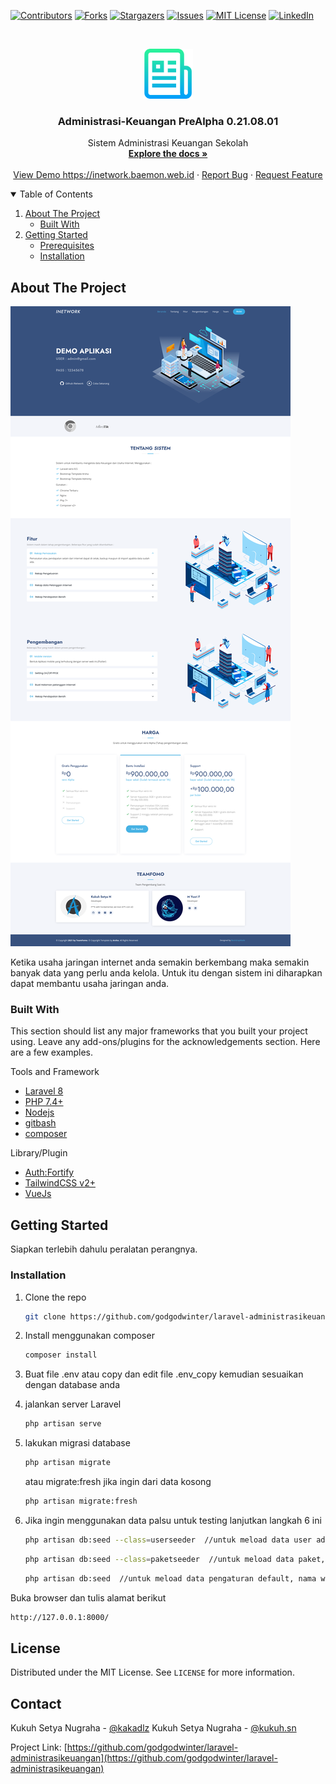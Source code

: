 <!--
*** Thanks for checking out the Best-README-Template. If you have a suggestion
*** that would make this better, please fork the repo and create a pull request
*** or simply open an issue with the tag "enhancement".
*** Thanks again! Now go create something AMAZING! :D
-->



<!-- PROJECT SHIELDS -->
<!--
*** I'm using markdown "reference style" links for readability.
*** Reference links are enclosed in brackets [ ] instead of parentheses ( ).
*** See the bottom of this document for the declaration of the reference variables
*** for contributors-url, forks-url, etc. This is an optional, concise syntax you may use.
*** https://www.markdownguide.org/basic-syntax/#reference-style-links
-->
[![Contributors][contributors-shield]][contributors-url]
[![Forks][forks-shield]][forks-url]
[![Stargazers][stars-shield]][stars-url]
[![Issues][issues-shield]][issues-url]
[![MIT License][license-shield]][license-url]
[![LinkedIn][linkedin-shield]][linkedin-url]



<!-- PROJECT LOGO -->
<br />
<p align="center">
  <a href="https://github.com/godgodwinter/README-TEMPLATE-laravel">
    <img src="images/logo.png" alt="Logo" width="80" height="80">
  </a>

  <h3 align="center">Administrasi-Keuangan PreAlpha 0.21.08.01</h3>

  <p align="center">
   Sistem Administrasi Keuangan Sekolah
    <br />
    <a href="https://github.com/godgodwinter/laravel-administrasikeuangan"><strong>Explore the docs »</strong></a>
    <br />
    <br />
    <a href="https://github.com/godgodwinter/laravel-administrasikeuangan">View Demo https://inetwork.baemon.web.id</a>
    ·
    <a href="https://twitter.com/kakadlz">Report Bug</a>
    ·
    <a href="https://twitter.com/kakadlz">Request Feature</a>
  </p>
</p>



<!-- TABLE OF CONTENTS -->
<details open="open">
  <summary>Table of Contents</summary>
  <ol>
    <li>
      <a href="#about-the-project">About The Project</a>
      <ul>
        <li><a href="#built-with">Built With</a></li>
      </ul>
    </li>
    <li>
      <a href="#getting-started">Getting Started</a>
      <ul>
        <li><a href="#prerequisites">Prerequisites</a></li>
        <li><a href="#installation">Installation</a></li>
      </ul>
    </li>
  </ol>
</details>



<!-- ABOUT THE PROJECT -->
## About The Project

[![Product Name Screen Shot][product-screenshot-dashboardluar]](https://github.com/godgodwinter/laravel-administrasikeuangan)

Ketika usaha jaringan internet anda semakin berkembang maka semakin banyak data yang perlu anda kelola. Untuk itu dengan sistem ini diharapkan dapat membantu usaha jaringan anda.

### Built With

This section should list any major frameworks that you built your project using. Leave any add-ons/plugins for the acknowledgements section. Here are a few examples.
<!-- * [Bootstrap](https://getbootstrap.com) -->
<!-- * [JQuery](https://jquery.com) -->
Tools and Framework
* [Laravel 8](https://laravel.com)
* [PHP 7.4+](https://php.net)
* [Nodejs](https://node.js)
* [gitbash](https://git-scm.com/downloads)
* [composer](https://getcomposer.org/)

Library/Plugin
* [Auth:Fortify](#)
* [TailwindCSS v2+](https://tailwindcss.com/)
* [VueJs](https://vuejs.org/)



<!-- GETTING STARTED -->
## Getting Started

Siapkan terlebih dahulu peralatan perangnya.

<!-- ### Prerequisites

This is an example of how to list things you need to use the software and how to install them.
* npm
  ```sh
  npm install npm@latest -g
  ``` -->

### Installation

<!-- 1. Get a free API Key at [https://example.com](https://example.com) -->
1. Clone the repo
   ```sh
   git clone https://github.com/godgodwinter/laravel-administrasikeuangan.git
   ```
2. Install menggunakan composer
   ```sh
   composer install
   ```
3. Buat file .env atau copy dan edit file .env_copy kemudian sesuaikan dengan database anda

4. jalankan server Laravel
   ```sh
   php artisan serve
   ```
5. lakukan migrasi database
   ```sh
   php artisan migrate
   ```
   atau migrate:fresh jika ingin dari data kosong
   ```sh
   php artisan migrate:fresh
   ```
6. Jika ingin menggunakan data palsu untuk testing lanjutkan langkah 6 ini
   ```sh
   php artisan db:seed --class=userseeder  //untuk meload data user admin@gmail.com pass 12345678
   ```

   ```sh
   php artisan db:seed --class=paketseeder  //untuk meload data paket, jenis alat, jenis pendapatan , jenis pengeluaran dll
   ```

   ```sh
   php artisan db:seed  //untuk meload data pengaturan default, nama web, motto, logo dll
   ```
   

Buka browser dan tulis alamat berikut
   
   ```sh
   http://127.0.0.1:8000/
   ```


<!-- LICENSE -->
## License

Distributed under the MIT License. See `LICENSE` for more information.



<!-- CONTACT -->
## Contact

Kukuh Setya Nugraha - [@kakadlz](https://twitter.com/kakadlz) 
Kukuh Setya Nugraha - [@kukuh.sn](https://www.instagram.com/kukuh.sn/) 

Project Link: [https://github.com/godgodwinter/laravel-administrasikeuangan](https://github.com/godgodwinter/laravel-administrasikeuangan)






<!-- MARKDOWN LINKS & IMAGES -->
<!-- https://www.markdownguide.org/basic-syntax/#reference-style-links -->
[contributors-shield]: https://img.shields.io/github/contributors/godgodwinter/laravel-administrasikeuangan.svg?style=for-the-badge
[contributors-url]: https://github.com/godgodwinter/laravel-administrasikeuangan/graphs/contributors
[forks-shield]: https://img.shields.io/github/forks/godgodwinter/laravel-administrasikeuangan.svg?style=for-the-badge
[forks-url]: https://github.com/godgodwinter/laravel-administrasikeuangan/network/members
[stars-shield]: https://img.shields.io/github/stars/godgodwinter/laravel-administrasikeuangan.svg?style=for-the-badge
[stars-url]: https://github.com/godgodwinter/laravel-administrasikeuangan/stargazers
[issues-shield]: https://img.shields.io/github/issues/godgodwinter/laravel-administrasikeuangan.svg?style=for-the-badge
[issues-url]: https://github.com/godgodwinter/laravel-administrasikeuangan/issues
[license-shield]: https://img.shields.io/github/license/godgodwinter/laravel-administrasikeuangan.svg?style=for-the-badge
[license-url]: https://github.com/godgodwinter/laravel-administrasikeuangan/blob/master/LICENSE.txt
[linkedin-shield]: https://img.shields.io/badge/-LinkedIn-black.svg?style=for-the-badge&logo=linkedin&colorB=555
[linkedin-url]: https://www.instagram.com/kukuh.sn/
[product-screenshot-dashboardluar]: images/dashboardluar.png
[product-screenshot-dashboardlm]: images/dashboardlm.png
[product-screenshot-tagihan]: images/tagihan.png
